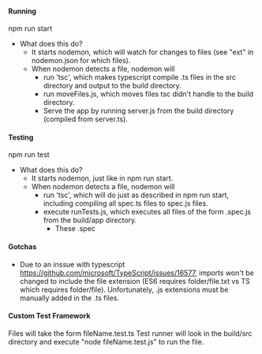 
#### Running
npm run start
- What does this do?
    - It starts nodemon, which will watch for changes to files (see "ext" in nodemon.json for which files).
    - When nodemon detects a file, nodemon will 
        - run 'tsc', which makes typescript compile .ts files in the src directory and output to the build directory.
        - run moveFiles.js, which moves files tsc didn't handle to the build directory.
        - Serve the app by running server.js from the build directory (compiled from server.ts).

#### Testing
npm run test
- What does this do?
    - It starts nodemon, just like in npm run start.
    - When nodemon detects a file, nodemon will 
        - run 'tsc', which will do just as described in npm run start, including compiling all spec.ts files to spec.js files.
        - execute runTests.js, which executes all files of the form .spec.js from the build/app directory.
            - These .spec

#### Gotchas
- Due to an inssue with typescript https://github.com/microsoft/TypeScript/issues/16577,
    imports won't be changed to include the file extension (ES6 requires folder/file.txt vs
    TS which requires folder/file). Unfortunately, .js extensions must be manually added in the .ts
    files.

#### Custom Test Framework
Files will take the form fileName.test.ts
Test runner will look in the build/src directory and execute "node fileName.test.js" to run the file.
